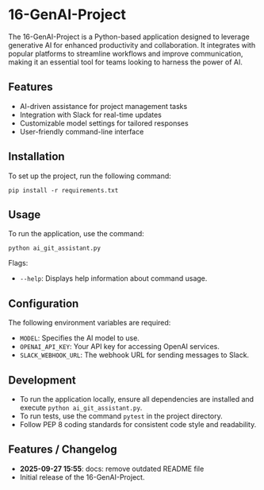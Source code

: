 # 16-GenAI-Project
The 16-GenAI-Project is a Python-based application designed to leverage generative AI for enhanced productivity and collaboration. It integrates with popular platforms to streamline workflows and improve communication, making it an essential tool for teams looking to harness the power of AI.

## Features
- AI-driven assistance for project management tasks
- Integration with Slack for real-time updates
- Customizable model settings for tailored responses
- User-friendly command-line interface

## Installation
To set up the project, run the following command:
```
pip install -r requirements.txt
```

## Usage
To run the application, use the command:
```
python ai_git_assistant.py
```
Flags:
- `--help`: Displays help information about command usage.

## Configuration
The following environment variables are required:
- `MODEL`: Specifies the AI model to use.
- `OPENAI_API_KEY`: Your API key for accessing OpenAI services.
- `SLACK_WEBHOOK_URL`: The webhook URL for sending messages to Slack.

## Development
- To run the application locally, ensure all dependencies are installed and execute `python ai_git_assistant.py`.
- To run tests, use the command `pytest` in the project directory.
- Follow PEP 8 coding standards for consistent code style and readability.

## Features / Changelog
- **2025-09-27 15:55**: docs: remove outdated README file
- Initial release of the 16-GenAI-Project.
